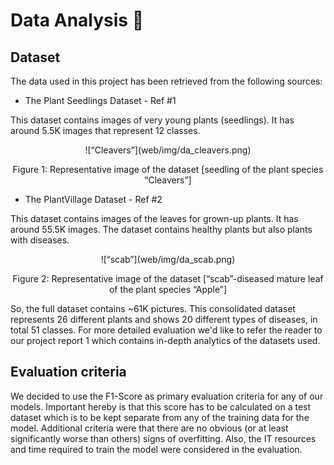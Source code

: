 # Data Analysis 🍃

## Dataset
The data used in this project has been retrieved from the following sources:
- The Plant Seedlings Dataset - Ref #1

This dataset contains images of very young plants (seedlings). It has around 5.5K images that represent 12 classes.

<div align="center">
![“Cleavers”](web/img/da_cleavers.png)

Figure 1: Representative image of the dataset [seedling of the plant species “Cleavers”]
</div>

- The PlantVillage Dataset - Ref #2

This dataset contains images of the leaves for grown-up plants. It has around 55.5K images. The dataset contains healthy plants but also plants with diseases.


<div align="center">
![“scab”](web/img/da_scab.png)

Figure 2: Representative image of the dataset [“scab”-diseased mature leaf of the plant species “Apple”]
</div>

So, the full dataset contains ~61K pictures. This consolidated dataset represents 26 different plants and shows 20 different types of diseases, in total 51 classes.
For more detailed evaluation we'd like to refer the reader to our project report 1 which contains in-depth analytics of the datasets used.

## Evaluation criteria
We decided to use the F1-Score as primary evaluation criteria for any of our models. Important hereby is that this score has to be calculated on a test dataset which is to be kept separate from any of the training data for the model.
Additional criteria were that there are no obvious (or at least significantly worse than others) signs of overfitting. Also, the IT resources and time required to train the model were considered in the evaluation.